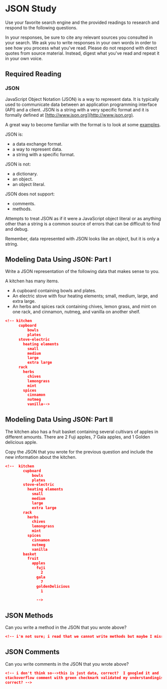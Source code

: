 # JSON Study

Use your favorite search engine and the provided readings to research and
respond to the following questions.

In your responses, be sure to cite any relevant sources you consulted in your
search. We ask you to write responses in your own words in order to see how you
process what you've read. Please do not respond with direct quotes from source
material. Instead, digest what you've read and repeat it in your own voice.

## Required Reading

### JSON

JavaScript Object Notation (JSON) is a way to represent data. It is typically used to communicate data
between an application programming interface (API) and a client. JSON is a string with a very specific format and it is formally defined at [http://www.json.org](http://www.json.org).

A great way to become familiar with the format is to look at some [examples](http://www.json.org/example.html).

JSON is:
-   a data exchange format.
-   a way to represent data.
-   a string with a specific format.

JSON is not:
-   a dictionary.
-   an object.
-   an object literal.

JSON does not support:
-   comments.
-   methods.

Attempts to treat JSON as if it were a JavaScript object literal or as anything
other than a string is a common source of errors that can be difficult to find
and debug.

Remember, data represented with JSON looks like an object, but it is only a
string.

## Modeling Data Using JSON: Part I

Write a JSON representation of the following data that makes sense to you.

A kitchen has many items.
-   A cupboard containing bowls and plates.
-   An electric stove with four heating elements; small, medium, large, and
    extra large.
-   An herbs and spices rack containing chives, lemon grass, and mint on one
    rack, and cinnamon, nutmeg, and vanilla on another shelf.

```json
<!-- kitchen
      cupboard
          bowls
          plates
      stove-electric
        heating elements
          small
          medium
          large
          extra large
      rack
        herbs
          chives
          lemongrass
          mint
        spices
          cinnamon
          nutmeg
          vanilla-->
```

## Modeling Data Using JSON: Part II

The kitchen also has a fruit basket containing several cultivars of apples in
different amounts. There are 2 Fuji apples, 7 Gala apples, and 1 Golden
delicious apple.

Copy the JSON that you wrote for the previous question and include the new information about the kitchen.

```json
<!--  kitchen
        cupboard
            bowls
            plates
        stove-electric
          heating elements
            small
            medium
            large
            extra large
        rack
          herbs
            chives
            lemongrass
            mint
          spices
            cinnamon
            nutmeg
            vanilla
        basket
          fruit
            apples
              fuji
                2
              gala
                7
              goldenDelicious
                1

              -->
```

## JSON Methods

Can you write a method in the JSON that you wrote above?

```json
<!-- i'm not sure; i read that we cannot write methods but maybe I misread? -->
```

## JSON Comments

Can you write comments in the JSON that you wrote above?

```json
<!-- i don't think so-->this is just data, correct?  I googled it and
stackoverflow comment with green checkmark validated my understandingis this
correct? -->
```

